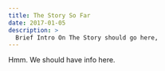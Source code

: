 ```yaml
---
title: The Story So Far
date: 2017-01-05
description: >
  Brief Intro On The Story should go here,
---
```


Hmm. We should have info here.